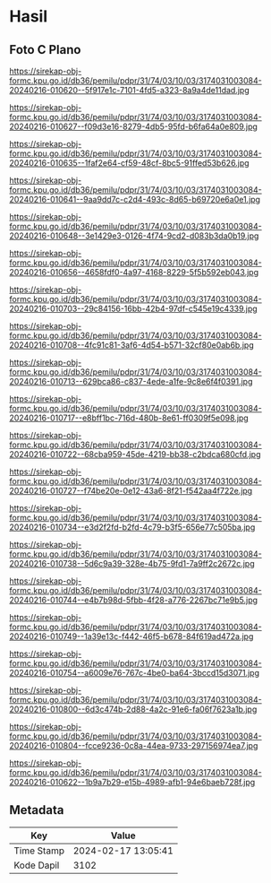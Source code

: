 # Hasil

## Foto C Plano

https://sirekap-obj-formc.kpu.go.id/db36/pemilu/pdpr/31/74/03/10/03/3174031003084-20240216-010620--5f917e1c-7101-4fd5-a323-8a9a4de11dad.jpg

https://sirekap-obj-formc.kpu.go.id/db36/pemilu/pdpr/31/74/03/10/03/3174031003084-20240216-010627--f09d3e16-8279-4db5-95fd-b6fa64a0e809.jpg

https://sirekap-obj-formc.kpu.go.id/db36/pemilu/pdpr/31/74/03/10/03/3174031003084-20240216-010635--1faf2e64-cf59-48cf-8bc5-91ffed53b626.jpg

https://sirekap-obj-formc.kpu.go.id/db36/pemilu/pdpr/31/74/03/10/03/3174031003084-20240216-010641--9aa9dd7c-c2d4-493c-8d65-b69720e6a0e1.jpg

https://sirekap-obj-formc.kpu.go.id/db36/pemilu/pdpr/31/74/03/10/03/3174031003084-20240216-010648--3e1429e3-0126-4f74-9cd2-d083b3da0b19.jpg

https://sirekap-obj-formc.kpu.go.id/db36/pemilu/pdpr/31/74/03/10/03/3174031003084-20240216-010656--4658fdf0-4a97-4168-8229-5f5b592eb043.jpg

https://sirekap-obj-formc.kpu.go.id/db36/pemilu/pdpr/31/74/03/10/03/3174031003084-20240216-010703--29c84156-16bb-42b4-97df-c545e19c4339.jpg

https://sirekap-obj-formc.kpu.go.id/db36/pemilu/pdpr/31/74/03/10/03/3174031003084-20240216-010708--4fc91c81-3af6-4d54-b571-32cf80e0ab6b.jpg

https://sirekap-obj-formc.kpu.go.id/db36/pemilu/pdpr/31/74/03/10/03/3174031003084-20240216-010713--629bca86-c837-4ede-a1fe-9c8e6f4f0391.jpg

https://sirekap-obj-formc.kpu.go.id/db36/pemilu/pdpr/31/74/03/10/03/3174031003084-20240216-010717--e8bff1bc-716d-480b-8e61-ff0309f5e098.jpg

https://sirekap-obj-formc.kpu.go.id/db36/pemilu/pdpr/31/74/03/10/03/3174031003084-20240216-010722--68cba959-45de-4219-bb38-c2bdca680cfd.jpg

https://sirekap-obj-formc.kpu.go.id/db36/pemilu/pdpr/31/74/03/10/03/3174031003084-20240216-010727--f74be20e-0e12-43a6-8f21-f542aa4f722e.jpg

https://sirekap-obj-formc.kpu.go.id/db36/pemilu/pdpr/31/74/03/10/03/3174031003084-20240216-010734--e3d2f2fd-b2fd-4c79-b3f5-656e77c505ba.jpg

https://sirekap-obj-formc.kpu.go.id/db36/pemilu/pdpr/31/74/03/10/03/3174031003084-20240216-010738--5d6c9a39-328e-4b75-9fd1-7a9ff2c2672c.jpg

https://sirekap-obj-formc.kpu.go.id/db36/pemilu/pdpr/31/74/03/10/03/3174031003084-20240216-010744--e4b7b98d-5fbb-4f28-a776-2267bc71e9b5.jpg

https://sirekap-obj-formc.kpu.go.id/db36/pemilu/pdpr/31/74/03/10/03/3174031003084-20240216-010749--1a39e13c-f442-46f5-b678-84f619ad472a.jpg

https://sirekap-obj-formc.kpu.go.id/db36/pemilu/pdpr/31/74/03/10/03/3174031003084-20240216-010754--a6009e76-767c-4be0-ba64-3bccd15d3071.jpg

https://sirekap-obj-formc.kpu.go.id/db36/pemilu/pdpr/31/74/03/10/03/3174031003084-20240216-010800--6d3c474b-2d88-4a2c-91e6-fa06f7623a1b.jpg

https://sirekap-obj-formc.kpu.go.id/db36/pemilu/pdpr/31/74/03/10/03/3174031003084-20240216-010804--fcce9236-0c8a-44ea-9733-297156974ea7.jpg

https://sirekap-obj-formc.kpu.go.id/db36/pemilu/pdpr/31/74/03/10/03/3174031003084-20240216-010622--1b9a7b29-e15b-4989-afb1-94e6baeb728f.jpg


## Metadata

| Key        | Value               |
| ---------- | ------------------- |
| Time Stamp | 2024-02-17 13:05:41 |
| Kode Dapil | 3102                |



